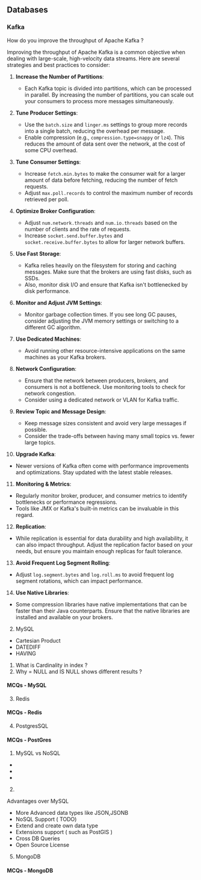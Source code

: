 ## Databases


### Kafka

How do you improve the throughput of Apache Kafka ?

Improving the throughput of Apache Kafka is a common objective when dealing with large-scale, high-velocity data streams. Here are several strategies and best practices to consider:

1. **Increase the Number of Partitions**:
   - Each Kafka topic is divided into partitions, which can be processed in parallel. By increasing the number of partitions, you can scale out your consumers to process more messages simultaneously.
   
2. **Tune Producer Settings**:
   - Use the `batch.size` and `linger.ms` settings to group more records into a single batch, reducing the overhead per message.
   - Enable compression (e.g., `compression.type=snappy` or `lz4`). This reduces the amount of data sent over the network, at the cost of some CPU overhead.

3. **Tune Consumer Settings**:
   - Increase `fetch.min.bytes` to make the consumer wait for a larger amount of data before fetching, reducing the number of fetch requests.
   - Adjust `max.poll.records` to control the maximum number of records retrieved per poll.

4. **Optimize Broker Configuration**:
   - Adjust `num.network.threads` and `num.io.threads` based on the number of clients and the rate of requests.
   - Increase `socket.send.buffer.bytes` and `socket.receive.buffer.bytes` to allow for larger network buffers.

5. **Use Fast Storage**:
   - Kafka relies heavily on the filesystem for storing and caching messages. Make sure that the brokers are using fast disks, such as SSDs.
   - Also, monitor disk I/O and ensure that Kafka isn't bottlenecked by disk performance.

6. **Monitor and Adjust JVM Settings**:
   - Monitor garbage collection times. If you see long GC pauses, consider adjusting the JVM memory settings or switching to a different GC algorithm.

7. **Use Dedicated Machines**:
   - Avoid running other resource-intensive applications on the same machines as your Kafka brokers.

8. **Network Configuration**:
   - Ensure that the network between producers, brokers, and consumers is not a bottleneck. Use monitoring tools to check for network congestion.
   - Consider using a dedicated network or VLAN for Kafka traffic.

9. **Review Topic and Message Design**:
   - Keep message sizes consistent and avoid very large messages if possible.
   - Consider the trade-offs between having many small topics vs. fewer large topics.

10. **Upgrade Kafka**:
   - Newer versions of Kafka often come with performance improvements and optimizations. Stay updated with the latest stable releases.

11. **Monitoring & Metrics**:
   - Regularly monitor broker, producer, and consumer metrics to identify bottlenecks or performance regressions.
   - Tools like JMX or Kafka's built-in metrics can be invaluable in this regard.

12. **Replication**:
   - While replication is essential for data durability and high availability, it can also impact throughput. Adjust the replication factor based on your needs, but ensure you maintain enough replicas for fault tolerance.

13. **Avoid Frequent Log Segment Rolling**:
   - Adjust `log.segment.bytes` and `log.roll.ms` to avoid frequent log segment rotations, which can impact performance.

14. **Use Native Libraries**:
   - Some compression libraries have native implementations that can be faster than their Java counterparts. Ensure that the native libraries are installed and available on your brokers.





2. MySQL
- Cartesian Product
- DATEDIFF
- HAVING

1. What is Cardinality in index ?
2. Why = NULL and IS NULL shows different results ?

#### MCQs - MySQL

3. Redis

#### MCQs - Redis

4. PostgresSQL

#### MCQs - PostGres

1. MySQL vs NoSQL
- 
- 
- 
2. 

Advantages over MySQL
- More Advanced data types like JSON,JSONB
- NoSQL Support ( TODO)
- Extend and create own data type
- Extensions support ( such as PostGIS )
- Cross DB Queries
- Open Source License

5. MongoDB

#### MCQs - MongoDB